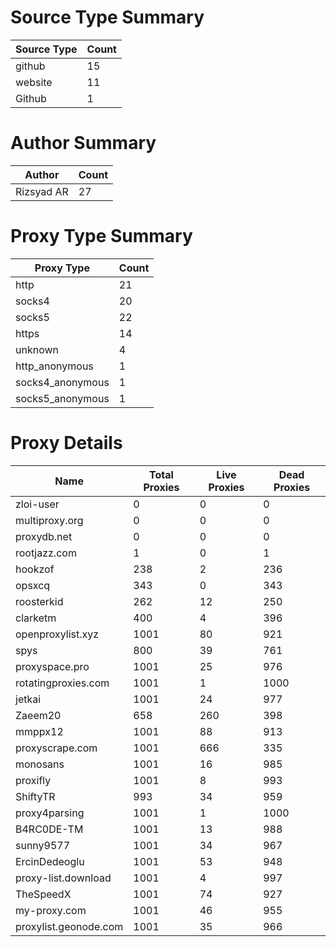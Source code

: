 # Source Type Summary

| Source Type | Count |
|-------------|-------|
| github | 15 |
| website | 11 |
| Github | 1 |


# Author Summary

| Author | Count |
|--------|-------|
| Rizsyad AR | 27 |


# Proxy Type Summary

| Proxy Type | Count |
|------------|-------|
| http | 21 |
| socks4 | 20 |
| socks5 | 22 |
| https | 14 |
| unknown | 4 |
| http_anonymous | 1 |
| socks4_anonymous | 1 |
| socks5_anonymous | 1 |


# Proxy Details

| Name | Total Proxies | Live Proxies | Dead Proxies |
|------|---------------|--------------|---------------|
| zloi-user | 0 | 0 | 0 |
| multiproxy.org | 0 | 0 | 0 |
| proxydb.net | 0 | 0 | 0 |
| rootjazz.com | 1 | 0 | 1 |
| hookzof | 238 | 2 | 236 |
| opsxcq | 343 | 0 | 343 |
| roosterkid | 262 | 12 | 250 |
| clarketm | 400 | 4 | 396 |
| openproxylist.xyz | 1001 | 80 | 921 |
| spys | 800 | 39 | 761 |
| proxyspace.pro | 1001 | 25 | 976 |
| rotatingproxies.com | 1001 | 1 | 1000 |
| jetkai | 1001 | 24 | 977 |
| Zaeem20 | 658 | 260 | 398 |
| mmppx12 | 1001 | 88 | 913 |
| proxyscrape.com | 1001 | 666 | 335 |
| monosans | 1001 | 16 | 985 |
| proxifly | 1001 | 8 | 993 |
| ShiftyTR | 993 | 34 | 959 |
| proxy4parsing | 1001 | 1 | 1000 |
| B4RC0DE-TM | 1001 | 13 | 988 |
| sunny9577 | 1001 | 34 | 967 |
| ErcinDedeoglu | 1001 | 53 | 948 |
| proxy-list.download | 1001 | 4 | 997 |
| TheSpeedX | 1001 | 74 | 927 |
| my-proxy.com | 1001 | 46 | 955 |
| proxylist.geonode.com | 1001 | 35 | 966 |
